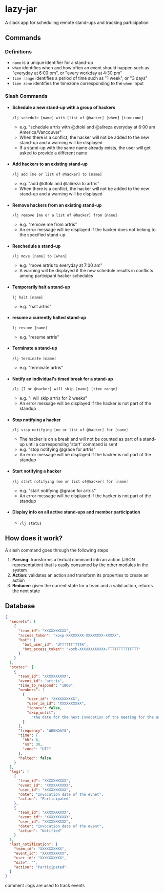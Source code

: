 # lazy-jar

A slack app for scheduling remote stand-ups and tracking participation

## Commands

### Definitions

* `name` is a unique identifier for a stand-up
* `when` identifies when and how often an event should happen such as "everyday at 6:00 pm", or "every workday at 4:30 pm"
* `time range` identifies a period of time such as "1 week", or "3 days"
* `time zone` identifies the timezone corresponding to the `when` input

### Slash Commands

* #### Schedule a new stand-up with a group of hackers
    `/lj schedule [name] with [list of @hacker] [when] [timezone]`
  * e.g. "schedule artris with @dtoki and @alireza everyday at 6:00 am America/Vancouver"
  * When there is a conflict, the hacker will not be added to the new stand-up and a warning will be displayed
  * If a stand-up with the same name already exists, the user will get asked to provide a different name
  

* #### Add hackers to an existing stand-up
    `/lj add [me or list of @hacker] to [name]` 
  * e.g. "add @dtoki and @alireza to artris"
  * When there is a conflict, the hacker will not be added to the new stand-up and a warning will be displayed

* #### Remove hackers from an existing stand-up
    `/lj remove [me or a list of @hacker] from [name]`
  * e.g. "remove me from artris"
  * An error message will be displayed if the hacker does not belong to the specified stand-up

* #### Reschedule a stand-up
    `/lj move [name] to [when]`
  * e.g. "move artris to everyday at 7:00 am"
  * A warning will be displayed if the new schedule results in conflicts among participant hacker schedules

* #### Temporarily halt a stand-up
    `lj halt [name]`
  * e.g. "halt artris"

* #### resume a currently halted stand-up
    `lj resume [name]`
  * e.g. "resume artris"

* #### Terminate a stand-up
    `/lj terminate [name]`
  * e.g. "terminate artris"


* #### Notify an individual's timed break for a stand-up
    `/lj [I or @hacker] will skip [name] [time range]`

  * e.g. "I will skip artris for 2 weeks"
  * An error message will be displayed if the hacker is not part of the standup

* #### Stop notifying a hacker
    `/lj stop notifying [me or list of @hacker] for [name]`
  * The hacker is on a break and will not be counted as part of a stand-up until a corresponding 'start' command is sent
  * e.g. "stop notifying @grace for artris"
  * An error message will be displayed if the hacker is not part of the standup

* #### Start notifying a hacker 
    `/lj start notifying [me or list of@hacker] for [name]`
  * e.g. "start notifying @grace for artris"
  * An error message will be displayed if the hacker is not part of the standup

* #### Display info on all active stand-ups and member participation
    * `/lj status`


## How does it work?

A slash command goes through the following steps

1.  **Parsing**: transforms a textual command into an action (JSON representation) that is easily consumed by the other modules in the system
2.  **Action**: validates an action and transform its properties to create an action
3.  **Reducer**: given the current state for a team and a valid action, returns the next state

## Database

```json
{
  "secrets": [
    {
      "team_id": "XXXXXXXXXX",
      "access_token": "xoxp-XXXXXXXX-XXXXXXXX-XXXXX",
      "bot": {
        "bot_user_id": "UTTTTTTTTTTR",
        "bot_access_token": "xoxb-XXXXXXXXXXXX-TTTTTTTTTTTTTT"
      }
    }
  ],
  "states": [
    {
      "team_id": "XXXXXXXXXX",
      "event_id": "artris",
      "time_to_respond": "1800",
      "members": [
        {
          "user_id": "XXXXXXXXXX",
          "user_im_id": "XXXXXXXXXX",
          "ignore": false,
          "skip_until":
            "the date for the next invocation of the meeting for the user"
        }
      ],
      "frequency": "WEEKDAYS",
      "time": {
        "hh": 6,
        "mm": 30,
        "zone": "UTC"
      },
      "halted": false
    }
  ],
  "logs": [
    {
      "team_id": "XXXXXXXXXX",
      "event_id": "XXXXXXXXXX",
      "user_id": "XXXXXXXXXX",
      "date": "Invocation date of the evnet",
      "action": "Participated"
    },
    {
      "team_id": "XXXXXXXXXX",
      "event_id": "XXXXXXXXXX",
      "user_id": "XXXXXXXXXX",
      "date": "Invocation date of the event",
      "action": "Notified"
    }
  ],
  "last_notification": {
    "team_id": "XXXXXXXXXX",
    "event_id": "XXXXXXXXXX",
    "user_id": "XXXXXXXXXX",
    "date": "",
    "action": "Participated"
  }
}
```
comment :logs are used to track events

